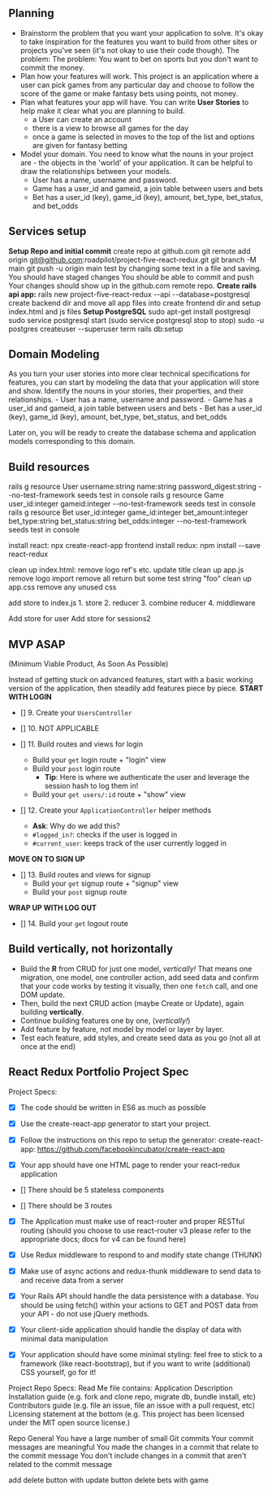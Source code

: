 ## Planning

- Brainstorm the problem that you want your application to solve. It's okay to take inspiration for the features you want to build from other sites or projects you've seen (it's not okay to use their code though).
    The problem: The problem: You want to bet on sports but you don't want to commit the money. 
- Plan how your features will work.
    This project is an application where a user can pick games from any particular day and choose to follow the score of the game or make fantasy bets using points, not money.
- Plan what features your app will have. You can write **User Stories** to help make it clear what you are planning to build.
    - a User can create an account
    - there is a view to browse all games for the day
    - once a game is selected in moves to the top of the list and options are given for fantasy betting
- Model your domain. You need to know what the nouns in your project are - the objects in the 'world' of your application. It can be helpful to draw the relationships between your models.
    - User has a name, username and password.
    - Game has a user_id and gameid, a join table between users and bets
    - Bet has a user_id (key), game_id (key), amount, bet_type, bet_status, and bet_odds 
    
## Services setup
**Setup Repo and initial commit**
    create repo at github.com
    git remote add origin git@github.com:roadpilot/project-five-react-redux.git
    git branch -M main
    git push -u origin main
    test by changing some text in a file and saving.
    You should have staged changes
    You should be able to commit and push
    Your changes should show up in the github.com remote repo.
**Create rails api app:**
    rails new project-five-react-redux --api --database=postgresql
    create backend dir and move all app files into
    create frontend dir and setup index.html and js files
**Setup PostgreSQL**
    sudo apt-get install postgresql
    sudo service postgresql start (sudo service postgresql stop to stop)
    sudo -u postgres createuser --superuser term
    rails db:setup

## Domain Modeling
As you turn your user stories into more clear technical specifications for features, you can start by modeling the data that your application will store and show. Identify the nouns in your stories, their properties, and their relationships.
    - User has a name, username and password.
    - Game has a user_id and gameid, a join table between users and bets
    - Bet has a user_id (key), game_id (key), amount, bet_type, bet_status, and bet_odds 

Later on, you will be ready to create the database schema and application models corresponding to this domain.

## Build resources
rails g resource User username:string name:string password_digest:string --no-test-framework
    seeds
    test in console
rails g resource Game user_id:integer gameid:integer --no-test-framework
    seeds
    test in console
rails g resource Bet user_id:integer game_id:integer bet_amount:integer bet_type:string bet_status:string bet_odds:integer --no-test-framework
    seeds
    test in console

install react: npx create-react-app frontend
install redux: npm install --save react-redux

clean up index.html:
    remove logo ref's etc.
    update title
clean up app.js
    remove logo import
    remove all return but some test string "foo"
clean up app.css
    remove any unused css

add store to index.js
    1. store
    2. reducer
    3. combine reducer
    4. middleware
    
Add store for user
Add store for sessions2

## MVP ASAP
(Minimum Viable Product, As Soon As Possible)

Instead of getting stuck on advanced features, start with a basic working version of the application, then steadily add features piece by piece.
**START WITH LOGIN**

- [] 9. Create your `UsersController`

- [] 10. NOT APPLICABLE

- [] 11. Build routes and views for login
  - Build your `get` login route + "login" view
  - Build your `post` login route
      - **Tip**: Here is where we authenticate the user and leverage the session hash to log them in!
  - Build your `get users/:id` route + "show" view

- [] 12. Create your `ApplicationController` helper methods
  - **Ask**: Why do we add this?
  - `#logged_in?`: checks if the user is logged in
  - `#current_user`: keeps track of the user currently logged in

**MOVE ON TO SIGN UP**
- [] 13. Build routes and views for signup
  - Build your `get` signup route + "signup" view
  - Build your `post` signup route

**WRAP UP WITH LOG OUT**
- [] 14. Build your `get` logout route

## Build vertically, not horizontally

- Build the **R** from CRUD for just one model, _vertically!_ That means one migration, one model, one controller action, add seed data and confirm that your code works by testing it visually, then one `fetch` call, and one DOM update. 
- Then, build the next CRUD action (maybe Create or Update), again building **vertically**.
- Continue building features one by one, (_vertically!_)
- Add feature by feature, not model by model or layer by layer.
- Test each feature, add styles, and create seed data as you go (not all at once at the end)


## React Redux Portfolio Project Spec

Project Specs:
- [X] The code should be written in ES6 as much as possible

- [X] Use the create-react-app generator to start your project.

- [X] Follow the instructions on this repo to setup the generator: create-react-app: https://github.com/facebookincubator/create-react-app

- [X] Your app should have one HTML page to render your react-redux application

- [] There should be 5 stateless components

- [] There should be 3 routes

- [X] The Application must make use of react-router and proper RESTful routing (should you choose to use react-router v3 please refer to the appropriate docs; docs for v4 can be found here)

- [X] Use Redux middleware to respond to and modify state change (THUNK)

- [X] Make use of async actions and redux-thunk middleware to send data to and receive data from a server

- [X] Your Rails API should handle the data persistence with a database. You should be using fetch() within your actions to GET and POST data from your API - do not use jQuery methods.

- [X] Your client-side application should handle the display of data with minimal data manipulation

- [X] Your application should have some minimal styling: feel free to stick to a framework (like react-bootstrap), but if you want to write (additional) CSS yourself, go for it!

Project Repo Specs:
Read Me file contains:
    Application Description
    Installation guide (e.g. fork and clone repo, migrate db, bundle install, etc)
    Contributors guide (e.g. file an issue, file an issue with a pull request, etc)
    Licensing statement at the bottom (e.g. This project has been licensed under the MIT open source license.)

Repo General
    You have a large number of small Git commits
    Your commit messages are meaningful
    You made the changes in a commit that relate to the commit message
    You don't include changes in a commit that aren't related to the commit message


add delete button with update button
delete bets with game